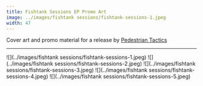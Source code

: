 ```yaml
---
title: Fishtank Sessions EP Promo Art
image: ../images/fishtank sessions/fishtank-sessions-1.jpeg
width: 47
---
```


Cover art and promo material for a release by [Pedestrian Tactics](https://pedestriantactics.com)

***

![](../images/fishtank sessions/fishtank-sessions-1.jpeg)
![](../images/fishtank sessions/fishtank-sessions-2.jpeg)
![](../images/fishtank sessions/fishtank-sessions-3.jpeg)
![](../images/fishtank sessions/fishtank-sessions-4.jpeg)
![](../images/fishtank sessions/fishtank-sessions-5.jpeg)

